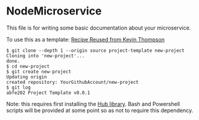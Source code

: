# NodeMicroservice
This file is for writing some basic documentation about your microservice.

To use this as a template:
[Recipe Reused from Kevin Thompson](http://kevinthompson.info/blog/2013/11/11/using-git-repos-as-project-templates.html)
```
$ git clone --depth 1 --origin source project-template new-project
Cloning into 'new-project'...
done.
$ cd new-project
$ git create new-project
Updating origin
created repository: YourGithubAccount/new-project
$ git log
abfe202 Project Template v0.0.1
```

Note: this requires first installing the [Hub library](https://github.com/github/hub/releases).  Bash and Powershell scripts will be provided at some point so as not to require this dependency.
